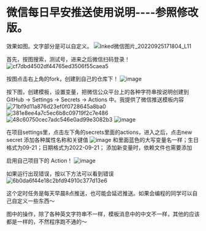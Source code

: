 # 微信每日早安推送使用说明----参照修改版。

效果如图。文字部分是可以自定义。
![Inked微信图片_20220925171804_L11](https://user-images.githubusercontent.com/106228529/192136712-b6a823d8-7d73-4b69-9e2b-1011700720d1.jpg)


首先，按图搜索，测试号，进来之后微信扫码登录！
![cf7dbd4502df44765ed3506f55caea5](https://user-images.githubusercontent.com/9566402/183242272-134e37e7-718d-42dd-9ed7-fca2810e94e6.png)

按图点击右上角的fork，创建到自己的仓库下！
![image](https://user-images.githubusercontent.com/106228529/192136538-da8ce380-0488-4c0b-800e-7db6741edeab.png)



按下图，创建模板，设置变量，把微信公众平台上的各种字符串按说明创建到 GitHub -> Settings -> Secrets -> Actions 中。我提供了微信推送模板内容
![71bf9d11a876d23ef0f0728645a8ba0](https://user-images.githubusercontent.com/9566402/183242301-fd6ab30e-bfe5-4245-b2a9-f690184db307.png)
![381e8ee4a7c5ec6b8c09719f2c7e486](https://user-images.githubusercontent.com/9566402/183242295-4dcf06bb-2083-4883-8745-0af753ca805c.png)
![48c60750cec7adc546e0ad99e3082b3](https://user-images.githubusercontent.com/9566402/183242320-18500adc-14e5-4522-a3ad-ae19cc4479bf.png)
![image](https://user-images.githubusercontent.com/106228529/192136929-1f2c6dda-8390-4838-9c5a-b691c538bce2.png)


在项目settings里，点击左下角的secrets里面的actions，进入之后，点击new secret 添加各种属性名称和关键值
![image](https://user-images.githubusercontent.com/106228529/192136040-2fa7f06d-ea74-4437-a4fc-4eaa6502e121.png)
和里面蓝色的大写变量名一样；生日格式为09-21；日期格式为2022-09-21；
添加新变量时，依赖文件也需要添加

启用自己项目下的 Action！
![image](https://user-images.githubusercontent.com/106228529/192136176-619f2aa6-e793-4573-8937-2def30c048ec.png)


如果运行出现错误，按以下方法可以看到错误
![6b0da6f44e18c2bfd94910c377d13e6](https://user-images.githubusercontent.com/9566402/183242349-1aa5ada6-2ee7-4cf9-a542-4b2dad88b8fe.png)

这个定时任务是每天早晨8点推送，也可能会延迟推送。如果会编程的同学可以自己自定义一些东西～

图中的操作，除了各种英文字符串不一样，模板消息中的中文不一样，其他的应该都是一样的，不然程序跑不通的～

